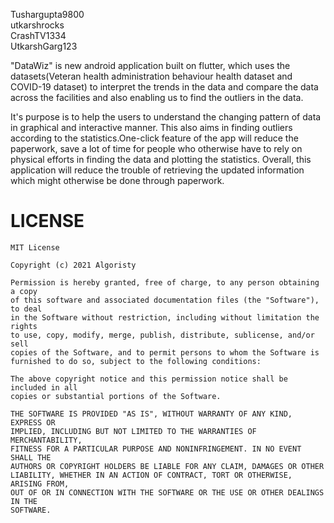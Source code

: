 Tushargupta9800 <br/>
utkarshrocks <br/>
CrashTV1334 <br/>
UtkarshGarg123<br/>

"DataWiz" is new android application built on flutter, which uses the datasets(Veteran health administration behaviour health dataset and COVID-19 dataset) to interpret the trends in the data and compare the data across the facilities and also enabling us to find the outliers in the data.

It's purpose is to help the users to understand the changing pattern of data in graphical and interactive manner.
This also aims in finding outliers according to the statistics.One-click feature of the app will reduce the paperwork, save a lot of time for people who otherwise have to rely on physical efforts in finding the data and plotting the statistics. Overall, this application will reduce the trouble of retrieving the updated information which might otherwise be done through paperwork.


# LICENSE
```
MIT License

Copyright (c) 2021 Algoristy

Permission is hereby granted, free of charge, to any person obtaining a copy
of this software and associated documentation files (the "Software"), to deal
in the Software without restriction, including without limitation the rights
to use, copy, modify, merge, publish, distribute, sublicense, and/or sell
copies of the Software, and to permit persons to whom the Software is
furnished to do so, subject to the following conditions:

The above copyright notice and this permission notice shall be included in all
copies or substantial portions of the Software.

THE SOFTWARE IS PROVIDED "AS IS", WITHOUT WARRANTY OF ANY KIND, EXPRESS OR
IMPLIED, INCLUDING BUT NOT LIMITED TO THE WARRANTIES OF MERCHANTABILITY,
FITNESS FOR A PARTICULAR PURPOSE AND NONINFRINGEMENT. IN NO EVENT SHALL THE
AUTHORS OR COPYRIGHT HOLDERS BE LIABLE FOR ANY CLAIM, DAMAGES OR OTHER
LIABILITY, WHETHER IN AN ACTION OF CONTRACT, TORT OR OTHERWISE, ARISING FROM,
OUT OF OR IN CONNECTION WITH THE SOFTWARE OR THE USE OR OTHER DEALINGS IN THE
SOFTWARE.
```
